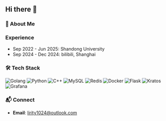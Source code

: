 ## Hi there 👋

<!--
**Lirity/Lirity** is a ✨ _special_ ✨ repository because its `README.md` (this file) appears on your GitHub profile.

Here are some ideas to get you started:

- 🔭 I’m currently working on ...
- 🌱 I’m currently learning ...
- 👯 I’m looking to collaborate on ...
- 🤔 I’m looking for help with ...
- 💬 Ask me about ...
- 📫 How to reach me: ...
- 😄 Pronouns: ...
- ⚡ Fun fact: ...
-->

### 🌟 About Me

### Experience

- Sep 2022 - Jun 2025: Shandong University
- Sep 2024 - Dec 2024: bilibili, Shanghai

### 🛠️ Tech Stack
![Golang](https://img.shields.io/badge/-Golang-00ADD8?logo=go&logoColor=white)
![Python](https://img.shields.io/badge/-Python-3776AB?logo=python&logoColor=white)
![C++](https://img.shields.io/badge/-C++-00599C?logo=c%2b%2b&logoColor=white)
![MySQL](https://img.shields.io/badge/-MySQL-4479A1?logo=mysql&logoColor=white)
![Redis](https://img.shields.io/badge/-Redis-DC382D?logo=redis&logoColor=white)
![Docker](https://img.shields.io/badge/-Docker-2496ED?logo=docker&logoColor=white)
![Flask](https://img.shields.io/badge/-Flask-F27C3C?logo=flask&logoColor=white)
![Kratos](https://img.shields.io/badge/-Kratos-FF2626?logo=go&logoColor=white)
![Grafana](https://img.shields.io/badge/-Grafana-F46800?logo=grafana&logoColor=white)








### 📬 Connect

- **Email**: lirity1024@outlook.com
